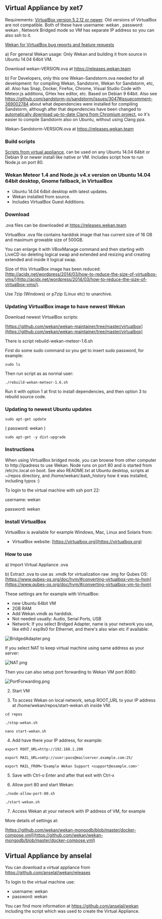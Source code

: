 ## Virtual Appliance by xet7

Requirements: [VirtualBox version 5.2.12 or newer](https://www.virtualbox.org/). Old versions of VirtualBox are not compatible. Both of these have username: wekan , password: wekan , Network Bridged mode so VM has separate IP address so you can also ssh to it.

[Wekan for VirtualBox bug reports and feature requests](https://github.com/wekan/wekan/issues)

a) For general Wekan usage: Only Wekan and building it from source in Ubuntu 14.04 64bit VM. 

Download wekan-VERSION.ova at https://releases.wekan.team

b) For Developers, only this one Wekan-Sandstorm.ova needed for all development: for compiling Wekan, Sandstorm, Wekan for Sandstorm, etc, all. Also has Snap, Docker, Firefox, Chrome, Visual Studio Code with Meteor.js additions, GHex hex editor, etc. Based on Debian 9 64bit. Also see https://github.com/sandstorm-io/sandstorm/issues/3047#issuecomment-369002784 about what dependencies were installed for compiling Sandstorm, although after that dependencies have been changed to [automatically download up-to-date Clang from Chromium project](https://github.com/sandstorm-io/sandstorm/commit/4463c3f52093de8f0c546c93cd55a7bb556aa9d7), so it's easier to compile Sandstorm also on Ubuntu, without using Clang ppa.

Wekan-Sandstorm-VERSION.ova at https://releases.wekan.team

### Build scripts

[Scripts from virtual appliance](https://github.com/wekan/wekan-maintainer/tree/master/virtualbox), can be used on any Ubuntu 14.04 64bit or Debian 9 or newer install like native or VM. Includes script how to run Node.js on port 80.

### Wekan Meteor 1.4 and Node.js v4.x version on Ubuntu 14.04 64bit desktop, Gnome fallback, in VirtualBox

- Ubuntu 14.04 64bit desktop with latest updates.
- Wekan installed from source.
- Includes VirtualBox Guest Additions.

### Download

.ova files can be downloaded at https://releases.wekan.team

VirtualBox .ova file contains harddisk image that has current size of 16 GB and maximum growable size of 500GB.

You can enlarge it with VBoxManage command and then starting with LiveCD iso deleting logical swap and
extended and resizing and creating extended and inside it logical swap.

Size of this VirtualBox image has been reduced: [http://acidx.net/wordpress/2014/03/how-to-reduce-the-size-of-virtualbox-vms/](http://acidx.net/wordpress/2014/03/how-to-reduce-the-size-of-virtualbox-vms/).

Use 7zip (Windows) or p7zip (Linux etc) to unarchive.

### Updating VirtualBox image to have newest Wekan

Download newest VirtualBox scripts:

[https://github.com/wekan/wekan-maintainer/tree/master/virtualbox](https://github.com/wekan/wekan-maintainer/tree/master/virtualbox)

There is script rebuild-wekan-meteor-1.6.sh

First do some sudo command so you get to insert sudo password, for example:
```
sudo ls
```

Then run script as as normal user:
```
./rebuild-wekan-meteor-1.6.sh
```

Run it with option 1 at first to install dependencies, and then option 3 to rebuild source code.

### Updating to newest Ubuntu updates

```
sudo apt-get update
```
( password: wekan )

```
sudo apt-get -y dist-upgrade
```

### Instructions

When using VirtualBox bridged mode, you can browse from other computer to http://ipadress
to use Wekan. Node runs on port 80 and is started from /etc/rc.local on boot.
See also README.txt at Ubuntu desktop, scripts at ~/repos directory, and
/home/wekan/.bash_history how it was installed, including typos :)

To login to the virtual machine with ssh port 22:

username: wekan

password: wekan

### Install VirtualBox

VirtualBox is available for example Windows, Mac, Linux and Solaris from:

* VirtualBox website: [https://virtualbox.org](https://virtualbox.org)

### How to use

a) Import Virtual Appliance .ova

b) Extract .ova to use as .vmdk for virtualization raw .img for Qubes OS:
[https://www.qubes-os.org/doc/hvm/#converting-virtualbox-vm-to-hvm](https://www.qubes-os.org/doc/hvm/#converting-virtualbox-vm-to-hvm)

These settings are for example with VirtualBox:

* new Ubuntu 64bit VM
* 2GB RAM
* Add Wekan.vmdk as harddisk. 
* Not needed usually: Audio, Serial Ports, USB
* Network: If you select Bridged Adapter, name is your network you use, like eth0 / exp9s0 for Ethernet, and there's also wlan etc if available:

![BridgedAdapter.png](https://wekan.github.io/BridgedAdapter.png)

If you select NAT to keep virtual machine using same address as your server:

![NAT.png](https://wekan.github.io/NAT.png)

Then you can also setup port forwarding to Wekan VM port 8080:

![PortForwarding.png](https://wekan.github.io/PortForwarding.png)

2) Start VM

3) To access Wekan on local network, setup ROOT_URL to your IP address at /home/wekan/repos/start-wekan.sh inside VM.

```
cd repos

./stop-wekan.sh

nano start-wekan.sh
```

4) Add have there your IP address, for example:
```
export ROOT_URL=http://192.168.1.200

export MAIL_URL=smtp://user:pass@mailserver.example.com:25/

export MAIL_FROM='Example Wekan Support <support@example.com>'
```

5) Save with Ctrl-o Enter and after that exit with Ctrl-x

6) Allow port 80 and start Wekan:
```
./node-allow-port-80.sh

./start-wekan.sh
```

7) Access Wekan at your network with IP address of VM, for example

More details of settings at:

[https://github.com/wekan/wekan-mongodb/blob/master/docker-compose.yml](https://github.com/wekan/wekan-mongodb/blob/master/docker-compose.yml)

## Virtual Appliance by anselal

You can download a virtual appliance from https://github.com/anselal/wekan/releases

To login to the virtual machine use:

* username: wekan
* password: wekan

You can find more information at https://github.com/anselal/wekan including the script which was used to create the Virtual Appliance.